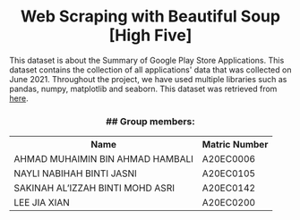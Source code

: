 <h1 align="center">
  Web Scraping with Beautiful Soup [High Five]
  <br>
</h1>

This dataset is about the Summary of Google Play Store Applications. This dataset contains the collection of all applications' data that was collected on June 2021. Throughout the project, we have used multiple libraries such as pandas, numpy, matplotlib and seaborn. This dataset was retrieved from [here](https://www.kaggle.com/datasets/gauthamp10/google-playstore-apps).

<h3 align=center>
## Group members:
</h3>

<table align=center>
  <tr>
    <th>Name</th>
    <th>Matric Number</th>
  </tr>
    <tr>
    <td>AHMAD MUHAIMIN BIN AHMAD HAMBALI</td>
    <td>A20EC0006</td>
  </tr>
    <tr>
    <td>NAYLI NABIHAH BINTI JASNI</td>
    <td>A20EC0105</td>
  </tr>
     <tr>
    <td>SAKINAH AL’IZZAH BINTI MOHD ASRI</td>
    <td>A20EC0142</td>
  </tr>
     <tr>
    <td>LEE JIA XIAN</td>
    <td>A20EC0200</td>
  </tr>
  </table>


